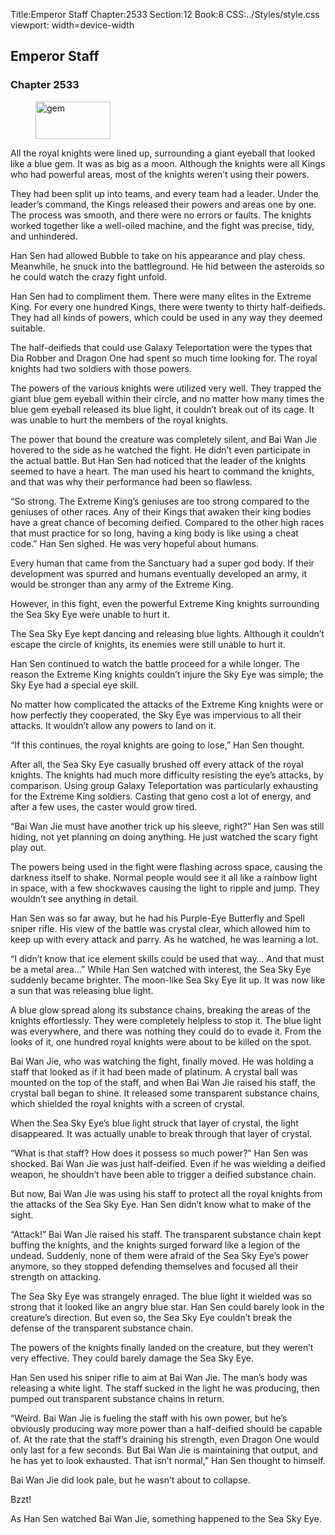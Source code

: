 Title:Emperor Staff 
Chapter:2533 
Section:12 
Book:8 
CSS:../Styles/style.css 
viewport: width=device-width
  
## Emperor Staff
### Chapter 2533 
<figure>
	<img src="../Images/gem.gif" alt="gem" id="gem" width="120" height="60" />
</figure>
  

  
  All the royal knights were lined up, surrounding a giant eyeball that looked like a blue gem. It was as big as a moon. Although the knights were all Kings who had powerful areas, most of the knights weren’t using their powers.

They had been split up into teams, and every team had a leader. Under the leader’s command, the Kings released their powers and areas one by one. The process was smooth, and there were no errors or faults. The knights worked together like a well-oiled machine, and the fight was precise, tidy, and unhindered.

Han Sen had allowed Bubble to take on his appearance and play chess. Meanwhile, he snuck into the battleground. He hid between the asteroids so he could watch the crazy fight unfold.

Han Sen had to compliment them. There were many elites in the Extreme King. For every one hundred Kings, there were twenty to thirty half-deifieds. They had all kinds of powers, which could be used in any way they deemed suitable.

The half-deifieds that could use Galaxy Teleportation were the types that Dia Robber and Dragon One had spent so much time looking for. The royal knights had two soldiers with those powers.

The powers of the various knights were utilized very well. They trapped the giant blue gem eyeball within their circle, and no matter how many times the blue gem eyeball released its blue light, it couldn’t break out of its cage. It was unable to hurt the members of the royal knights.

The power that bound the creature was completely silent, and Bai Wan Jie hovered to the side as he watched the fight. He didn’t even participate in the actual battle. But Han Sen had noticed that the leader of the knights seemed to have a heart. The man used his heart to command the knights, and that was why their performance had been so flawless.

“So strong. The Extreme King’s geniuses are too strong compared to the geniuses of other races. Any of their Kings that awaken their king bodies have a great chance of becoming deified. Compared to the other high races that must practice for so long, having a king body is like using a cheat code.” Han Sen sighed. He was very hopeful about humans.

Every human that came from the Sanctuary had a super god body. If their development was spurred and humans eventually developed an army, it would be stronger than any army of the Extreme King.

However, in this fight, even the powerful Extreme King knights surrounding the Sea Sky Eye were unable to hurt it.

The Sea Sky Eye kept dancing and releasing blue lights. Although it couldn’t escape the circle of knights, its enemies were still unable to hurt it.

Han Sen continued to watch the battle proceed for a while longer. The reason the Extreme King knights couldn’t injure the Sky Eye was simple; the Sky Eye had a special eye skill.

No matter how complicated the attacks of the Extreme King knights were or how perfectly they cooperated, the Sky Eye was impervious to all their attacks. It wouldn’t allow any powers to land on it.

“If this continues, the royal knights are going to lose,” Han Sen thought.

After all, the Sea Sky Eye casually brushed off every attack of the royal knights. The knights had much more difficulty resisting the eye’s attacks, by comparison. Using group Galaxy Teleportation was particularly exhausting for the Extreme King soldiers. Casting that geno cost a lot of energy, and after a few uses, the caster would grow tired.

“Bai Wan Jie must have another trick up his sleeve, right?” Han Sen was still hiding, not yet planning on doing anything. He just watched the scary fight play out.

The powers being used in the fight were flashing across space, causing the darkness itself to shake. Normal people would see it all like a rainbow light in space, with a few shockwaves causing the light to ripple and jump. They wouldn’t see anything in detail.

Han Sen was so far away, but he had his Purple-Eye Butterfly and Spell sniper rifle. His view of the battle was crystal clear, which allowed him to keep up with every attack and parry. As he watched, he was learning a lot.

“I didn’t know that ice element skills could be used that way… And that must be a metal area…” While Han Sen watched with interest, the Sea Sky Eye suddenly became brighter. The moon-like Sea Sky Eye lit up. It was now like a sun that was releasing blue light.

A blue glow spread along its substance chains, breaking the areas of the knights effortlessly. They were completely helpless to stop it. The blue light was everywhere, and there was nothing they could do to evade it. From the looks of it, one hundred royal knights were about to be killed on the spot.

Bai Wan Jie, who was watching the fight, finally moved. He was holding a staff that looked as if it had been made of platinum. A crystal ball was mounted on the top of the staff, and when Bai Wan Jie raised his staff, the crystal ball began to shine. It released some transparent substance chains, which shielded the royal knights with a screen of crystal.

When the Sea Sky Eye’s blue light struck that layer of crystal, the light disappeared. It was actually unable to break through that layer of crystal.

“What is that staff? How does it possess so much power?” Han Sen was shocked. Bai Wan Jie was just half-deified. Even if he was wielding a deified weapon, he shouldn’t have been able to trigger a deified substance chain.

But now, Bai Wan Jie was using his staff to protect all the royal knights from the attacks of the Sea Sky Eye. Han Sen didn’t know what to make of the sight.

“Attack!” Bai Wan Jie raised his staff. The transparent substance chain kept buffing the knights, and the knights surged forward like a legion of the undead. Suddenly, none of them were afraid of the Sea Sky Eye’s power anymore, so they stopped defending themselves and focused all their strength on attacking.

The Sea Sky Eye was strangely enraged. The blue light it wielded was so strong that it looked like an angry blue star. Han Sen could barely look in the creature’s direction. But even so, the Sea Sky Eye couldn’t break the defense of the transparent substance chain.

The powers of the knights finally landed on the creature, but they weren’t very effective. They could barely damage the Sea Sky Eye.

Han Sen used his sniper rifle to aim at Bai Wan Jie. The man’s body was releasing a white light. The staff sucked in the light he was producing, then pumped out transparent substance chains in return.

“Weird. Bai Wan Jie is fueling the staff with his own power, but he’s obviously producing way more power than a half-deified should be capable of. At the rate that the staff’s draining his strength, even Dragon One would only last for a few seconds. But Bai Wan Jie is maintaining that output, and he has yet to look exhausted. That isn’t normal,” Han Sen thought to himself.

Bai Wan Jie did look pale, but he wasn’t about to collapse.

Bzzt!

As Han Sen watched Bai Wan Jie, something happened to the Sea Sky Eye.
